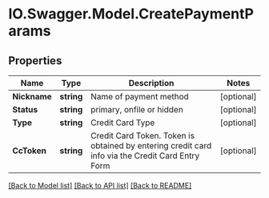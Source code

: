 # IO.Swagger.Model.CreatePaymentParams
## Properties

Name | Type | Description | Notes
------------ | ------------- | ------------- | -------------
**Nickname** | **string** | Name of payment method | [optional] 
**Status** | **string** | primary, onfile or hidden | [optional] 
**Type** | **string** | Credit Card Type | [optional] 
**CcToken** | **string** | Credit Card Token. Token is obtained by entering credit card info via the Credit Card Entry Form | [optional] 

[[Back to Model list]](../README.md#documentation-for-models) [[Back to API list]](../README.md#documentation-for-api-endpoints) [[Back to README]](../README.md)

